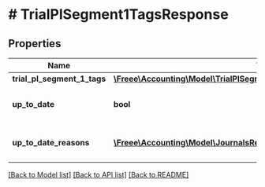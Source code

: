 # # TrialPlSegment1TagsResponse

## Properties

Name | Type | Description | Notes
------------ | ------------- | ------------- | -------------
**trial_pl_segment_1_tags** | [**\Freee\Accounting\Model\TrialPlSegment1TagsResponseTrialPlSegment1Tags**](TrialPlSegment1TagsResponseTrialPlSegment1Tags.md) |  |
**up_to_date** | **bool** | 集計結果が最新かどうか |
**up_to_date_reasons** | [**\Freee\Accounting\Model\JournalsResponseJournalsUpToDateReasons[]**](JournalsResponseJournalsUpToDateReasons.md) | 集計が最新でない場合の要因情報 | [optional]

[[Back to Model list]](../../README.md#models) [[Back to API list]](../../README.md#endpoints) [[Back to README]](../../README.md)
